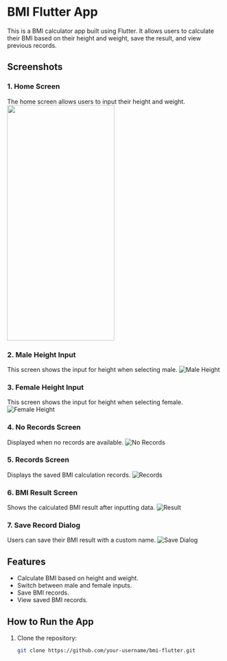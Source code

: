 # BMI Flutter App

This is a BMI calculator app built using Flutter. It allows users to calculate their BMI based on their height and weight, save the result, and view previous records.

## Screenshots

### 1. Home Screen
The home screen allows users to input their height and weight.
<img src="./screenshots/home.jpeg" width="250" height="550">

### 2. Male Height Input
This screen shows the input for height when selecting male.
![Male Height](./screenshots/male_height.jpeg)

### 3. Female Height Input
This screen shows the input for height when selecting female.
![Female Height](./screenshots/female_hight.jpeg)

### 4. No Records Screen
Displayed when no records are available.
![No Records](./screenshots/no_records.jpeg)

### 5. Records Screen
Displays the saved BMI calculation records.
![Records](./screenshots/records.jpeg)

### 6. BMI Result Screen
Shows the calculated BMI result after inputting data.
![Result](./screenshots/result.jpeg)

### 7. Save Record Dialog
Users can save their BMI result with a custom name.
![Save Dialog](./screenshots/save_dialog.jpeg)

## Features
- Calculate BMI based on height and weight.
- Switch between male and female inputs.
- Save BMI records.
- View saved BMI records.

## How to Run the App
1. Clone the repository:
   ```bash
   git clone https://github.com/your-username/bmi-flutter.git
